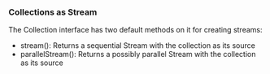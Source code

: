 ### Collections as Stream

The Collection interface has two default methods on it for creating streams:

- stream(): Returns a sequential Stream with the collection as its source
- parallelStream(): Returns a possibly parallel Stream with the collection as its source
